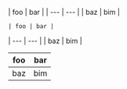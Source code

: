 | foo | bar |
    | --- | --- |
| baz | bim |

    | foo | bar |
| --- | --- |
| baz | bim |

   | foo | bar |
| --- | --- |
| baz | bim |
